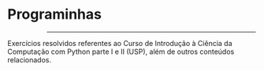 # Programinhas
>> ---
 Exercícios resolvidos referentes ao Curso de Introdução à Ciência da Computação com Python parte I e II (USP), além de outros conteúdos relacionados.
